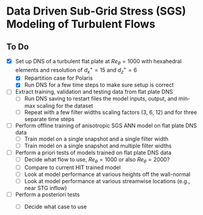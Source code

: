 # Data Driven Sub-Grid Stress (SGS) Modeling of Turbulent Flows

## To Do
- [x] Set up DNS of a turbulent flat plate at $Re_\theta=1000$ with hexahedral elements and resolution of $d_x^+=15$ and $d_z^+=6$
  - [x] Repartition case for Polaris
  - [x] Run DNS for a few time steps to make sure setup is correct
- [ ] Extract training, validation and testing data from flat plate DNS
  - [ ] Run DNS saving to restart files the model inputs, output, and min-max scaling for the dataset
  - [ ] Repeat with a few filter widths scaling factors (3, 6, 12) and for three separate time steps
- [ ] Perform offline training of anisotropic SGS ANN model on flat plate DNS data
  - [ ] Train model on a single snapshot and a single filter width
  - [ ] Train model on a single snapshot and multiple filter widths
- [ ] Perform a priori tests of models trained on flat plate DNS data
  - [ ] Decide what flow to use, $Re_\theta=1000$ or also $Re_\theta=2000$?
  - [ ] Compare to current HIT trained model
  - [ ] Look at model performance at various heights off the wall-normal
  - [ ] Look at model performance at various streamwise locations (e.g., near STG inflow)
- [ ] Perform a posteriori tests
  - [ ] Decide what case to use


